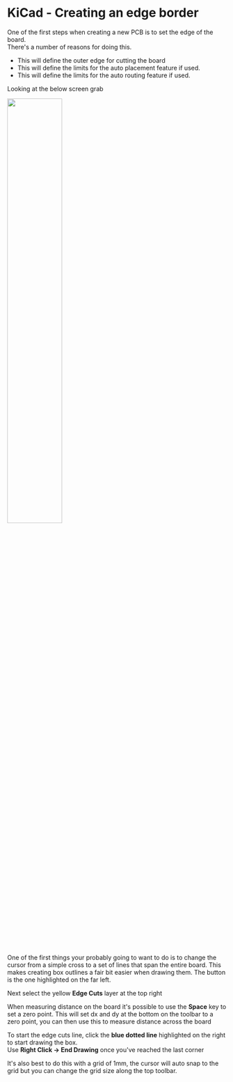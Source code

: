 # KiCad - Creating an edge border

One of the first steps when creating a new PCB is to set the edge of the board. <br>
There's a number of reasons for doing this.

  * This will define the outer edge for cutting the board
  * This will define the limits for the auto placement feature if used.
  * This will define the limits for the auto routing feature if used.

Looking at the below screen grab

<a href="../../images/KiCad/EdgeBorder/Pcb1.png"><img src="../../images/KiCad/EdgeBorder/Pcb1.png" height="50%" width="50%" ></a> <br>

One of the first things your probably going to want to do is to change the cursor from a simple cross to a set of lines that span the entire board.
This makes creating box outlines a fair bit easier when drawing them.
The button is the one highlighted on the far left.

Next select the yellow **Edge Cuts** layer at the top right

When measuring distance on the board it's possible to use the **Space** key to set a zero point.
This will set dx and dy at the bottom on the toolbar to a zero point, you can then use this to measure distance across the board

To start the edge cuts line, click the **blue dotted line** highlighted on the right to start drawing the box. <br>
Use **Right Click -> End Drawing** once you've reached the last corner

It's also best to do this with a grid of 1mm, the cursor will auto snap to the grid but you can change the grid size along the top toolbar.

